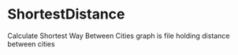 # ShortestDistance
Calculate Shortest Way Between Cities
graph is file holding distance between cities
